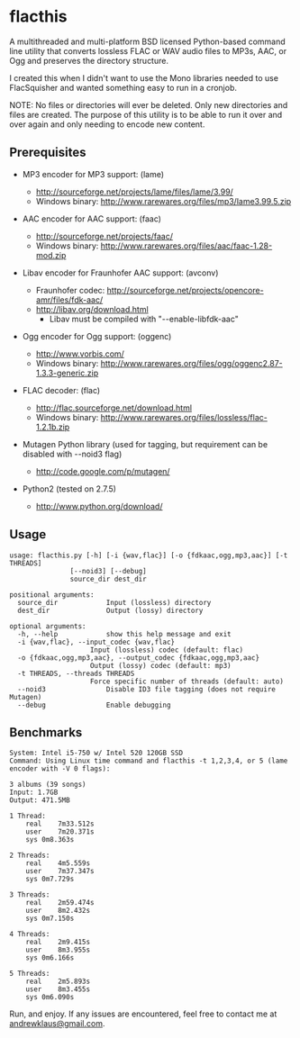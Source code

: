 flacthis
========

A multithreaded and multi-platform BSD licensed Python-based command line utility that converts
lossless FLAC or WAV audio files to MP3s, AAC, or Ogg and preserves the directory structure.

I created this when I didn't want to use the Mono libraries needed to use
 FlacSquisher and wanted something easy to run in a cronjob.

NOTE: No files or directories will ever be deleted. Only new directories and
 files are created. The purpose of this utility is to be able to run it over
 and over again and only needing to encode new content.

Prerequisites
--------------

* MP3 encoder for MP3 support: (lame)
	+ http://sourceforge.net/projects/lame/files/lame/3.99/
	+ Windows binary: http://www.rarewares.org/files/mp3/lame3.99.5.zip

* AAC encoder for AAC support: (faac)
	+ http://sourceforge.net/projects/faac/
	+ Windows binary: http://www.rarewares.org/files/aac/faac-1.28-mod.zip

* Libav encoder for Fraunhofer AAC support: (avconv)
	+ Fraunhofer codec: http://sourceforge.net/projects/opencore-amr/files/fdk-aac/
	+ http://libav.org/download.html
		-  Libav must be compiled with "--enable-libfdk-aac" 

* Ogg encoder for Ogg support: (oggenc)
	+ http://www.vorbis.com/
	+ Windows binary: http://www.rarewares.org/files/ogg/oggenc2.87-1.3.3-generic.zip

* FLAC decoder: (flac) 
	+ http://flac.sourceforge.net/download.html
	+ Windows binary: http://www.rarewares.org/files/lossless/flac-1.2.1b.zip

* Mutagen Python library (used for tagging, but requirement can be disabled with --noid3 flag)
	+ http://code.google.com/p/mutagen/

* Python2 (tested on 2.7.5)
	+ http://www.python.org/download/

Usage
------

	usage: flacthis.py [-h] [-i {wav,flac}] [-o {fdkaac,ogg,mp3,aac}] [-t THREADS]
		           [--noid3] [--debug]
		           source_dir dest_dir

	positional arguments:
	  source_dir            Input (lossless) directory
	  dest_dir              Output (lossy) directory

	optional arguments:
	  -h, --help            show this help message and exit
	  -i {wav,flac}, --input_codec {wav,flac}
		                Input (lossless) codec (default: flac)
	  -o {fdkaac,ogg,mp3,aac}, --output_codec {fdkaac,ogg,mp3,aac}
		                Output (lossy) codec (default: mp3)
	  -t THREADS, --threads THREADS
		                Force specific number of threads (default: auto)
	  --noid3               Disable ID3 file tagging (does not require Mutagen)
	  --debug               Enable debugging




Benchmarks
-----------

	System: Intel i5-750 w/ Intel 520 120GB SSD 
	Command: Using Linux time command and flacthis -t 1,2,3,4, or 5 (lame encoder with -V 0 flags):

	3 albums (39 songs)
	Input: 1.7GB
	Output: 471.5MB

	1 Thread: 
		real	7m33.512s
		user	7m20.371s
		sys	0m8.363s

	2 Threads:
		real	4m5.559s
		user	7m37.347s
		sys	0m7.729s

	3 Threads:
		real	2m59.474s
		user	8m2.432s
		sys	0m7.150s

	4 Threads:
		real	2m9.415s
		user	8m3.955s
		sys	0m6.166s

	5 Threads:
		real	2m5.893s
		user	8m3.455s
		sys	0m6.090s


Run, and enjoy. If any issues are encountered, feel free to contact me at andrewklaus@gmail.com.
